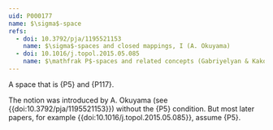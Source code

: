 ```yaml
---
uid: P000177
name: $\sigma$-space
refs:
  - doi: 10.3792/pja/1195521153
    name: $\sigma$-spaces and closed mappings, I (A. Okuyama)
  - doi: 10.1016/j.topol.2015.05.085
    name: $\mathfrak P$-spaces and related concepts (Gabriyelyan & Kakol)
---
```


A space that is {P5} and {P117}.

The notion was introduced by A. Okuyama (see {{doi:10.3792/pja/1195521153}}) without the {P5} condition.  But most later papers, for example {{doi:10.1016/j.topol.2015.05.085}}, assume {P5}.
